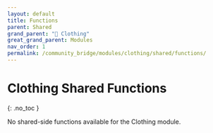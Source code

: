 ```yaml
---
layout: default
title: Functions
parent: Shared
grand_parent: "👔 Clothing"
great_grand_parent: Modules
nav_order: 1
permalink: /community_bridge/modules/clothing/shared/functions/
---
```


# Clothing Shared Functions
{: .no_toc }

No shared-side functions available for the Clothing module.